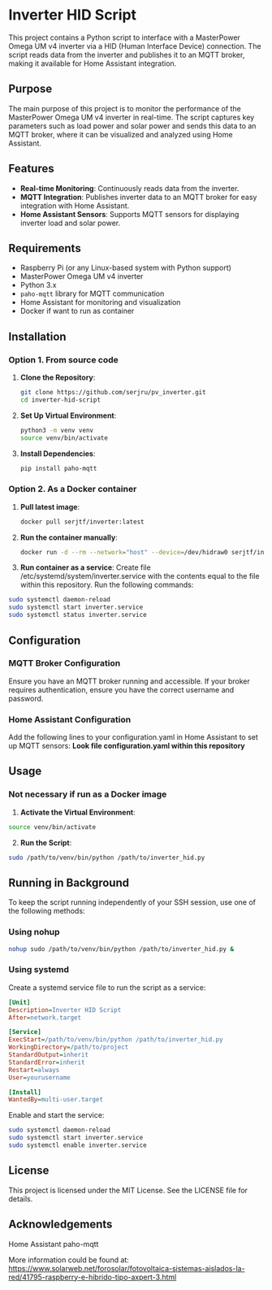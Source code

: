 # Inverter HID Script

This project contains a Python script to interface with a MasterPower Omega UM v4 inverter via a HID (Human Interface Device) connection. The script reads data from the inverter and publishes it to an MQTT broker, making it available for Home Assistant integration.

## Purpose

The main purpose of this project is to monitor the performance of the MasterPower Omega UM v4 inverter in real-time. The script captures key parameters such as load power and solar power and sends this data to an MQTT broker, where it can be visualized and analyzed using Home Assistant.

## Features

- **Real-time Monitoring**: Continuously reads data from the inverter.
- **MQTT Integration**: Publishes inverter data to an MQTT broker for easy integration with Home Assistant.
- **Home Assistant Sensors**: Supports MQTT sensors for displaying inverter load and solar power.

## Requirements

- Raspberry Pi (or any Linux-based system with Python support)
- MasterPower Omega UM v4 inverter
- Python 3.x
- `paho-mqtt` library for MQTT communication
- Home Assistant for monitoring and visualization
- Docker if want to run as container

## Installation

### Option 1. From source code

1. **Clone the Repository**:
   ```bash
   git clone https://github.com/serjru/pv_inverter.git
   cd inverter-hid-script
   ```

2. **Set Up Virtual Environment**:

    ```bash
    python3 -m venv venv
    source venv/bin/activate
    ```

3. **Install Dependencies**:
    ```bash
    pip install paho-mqtt
    ```

### Option 2. As a Docker container

1. **Pull latest image**:
   ```bash
   docker pull serjtf/inverter:latest
   ```

2. **Run the container manually**:
   ```bash
   docker run -d --rm --network="host" --device=/dev/hidraw0 serjtf/inverter:latest
   ```

3. **Run container as a service**:
Create file /etc/systemd/system/inverter.service with the contents equal to the file within this repository.
Run the following commands:
```bash
sudo systemctl daemon-reload
sudo systemctl start inverter.service
sudo systemctl status inverter.service
```

## Configuration

### MQTT Broker Configuration
Ensure you have an MQTT broker running and accessible. If your broker requires authentication, ensure you have the correct username and password.

### Home Assistant Configuration
Add the following lines to your configuration.yaml in Home Assistant to set up MQTT sensors:
**Look file configuration.yaml within this repository**


## Usage
### Not necessary if run as a Docker image

1. **Activate the Virtual Environment**:

```bash
source venv/bin/activate
```

2. **Run the Script**:

```bash
sudo /path/to/venv/bin/python /path/to/inverter_hid.py
```

## Running in Background
To keep the script running independently of your SSH session, use one of the following methods:

### Using nohup

```bash
nohup sudo /path/to/venv/bin/python /path/to/inverter_hid.py &
```

### Using systemd

Create a systemd service file to run the script as a service:

```ini
[Unit]
Description=Inverter HID Script
After=network.target

[Service]
ExecStart=/path/to/venv/bin/python /path/to/inverter_hid.py
WorkingDirectory=/path/to/project
StandardOutput=inherit
StandardError=inherit
Restart=always
User=yourusername

[Install]
WantedBy=multi-user.target
```

Enable and start the service:

```bash
sudo systemctl daemon-reload
sudo systemctl start inverter.service
sudo systemctl enable inverter.service
```

## License

This project is licensed under the MIT License. See the LICENSE file for details.

## Acknowledgements

Home Assistant
paho-mqtt


More information could be found at:
https://www.solarweb.net/forosolar/fotovoltaica-sistemas-aislados-la-red/41795-raspberry-e-hibrido-tipo-axpert-3.html